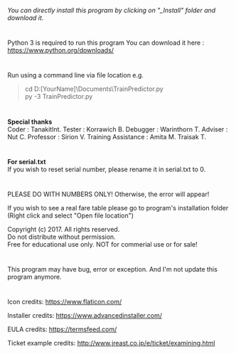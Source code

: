 
*You can directly install this program by clicking on*
*"_Install" folder and download it.*
#
Python 3 is required to run this program
You can download it here :
https://www.python.org/downloads/
#
Run using a command line via file location
e.g.
>cd D:\[YourName]\Documents\TrainPredictor.py  
>py -3 TrainPredictor.py
#
**Special thanks**<br/>
Coder    : TanakitInt.
Tester   : Korrawich B.
Debugger : Warinthorn T.
Adviser  : Nut C.
Professor : 
Sirion V.
Training Assistance :
Amita M.
Traisak T.
#
**For serial.txt**<br/>
If you wish to reset serial number, please rename it in serial.txt to 0.
#
PLEASE DO WITH NUMBERS ONLY! Otherwise, the error will appear!<br/>

If you wish to see a real fare table please go to program's installation folder<br/>
(Right click and select "Open file location")

Copyright (c) 2017. All rights reserved.<br/>
Do not distribute without permission.<br/>
Free for educational use only. NOT for commerial use or for sale!
#
This program may have bug, error or exception. 
And I'm not update this program anymore.
#
Icon credits:
https://www.flaticon.com/

Installer credits:
https://www.advancedinstaller.com/

EULA credits:
https://termsfeed.com/

Ticket example credits:
http://www.jreast.co.jp/e/ticket/examining.html
